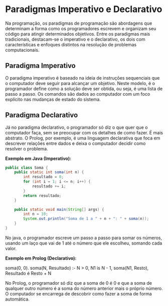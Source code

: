 # Paradigmas Imperativo e Declarativo

Na programação, os paradigmas de programação são abordagens que determinam a forma como os programadores escrevem e organizam seu código para atingir determinados objetivos. Entre os paradigmas mais tradicionais, destacam-se o imperativo e o declarativo, os dois com características e enfoques distintos na resolução de problemas computacionais.

## Paradigma Imperativo

O paradigma imperativo é baseado na ideia de instruções sequenciais que o computador deve seguir para alcançar um objetivo. Neste modelo, é o programador define como a solução deve ser obtida, ou seja, é uma lista de passo a passo. Os comandos são dados ao computador com um foco explícito nas mudanças de estado do sistema.

## Paradigma Declarativo

Já no paradigma declarativo, o programador só diz o que quer que o computador faça, sem se preocupar com os detalhes de como fazer. É mais abstrato. O Prolog, por exemplo, é uma linguagem declarativa que foca em descrever relações entre dados e deixa o computador decidir como resolver o problema.

**Exemplo em Java (Imperativo):**

```java
public class Soma {
    public static int soma(int n) {
        int resultado = 0;
        for (int i = 1; i <= n; i++) {
            resultado += i;
        }
        return resultado;
    }

    public static void main(String[] args) {
        int n = 10;
        System.out.println("Soma de 1 a " + n + ": " + soma(n));
    }
}
```

No java, o programador escreve um passo a passo para somar os números, usando um laço que vai de 1 até o número que ele escolheu, somando cada valor.

**Exemplo em Prolog (Declarativo):**

soma(0, 0).
soma(N, Resultado) :-
    N > 0,
    N1 is N - 1,
    soma(N1, Resto),
    Resultado é Resto + N

No Prolog, o programador só diz que a soma de 0 é 0 e que a soma de qualquer outro número é a soma do número anterior mais o próprio número. O computador se encarrega de descobrir como fazer a soma de forma automática.
